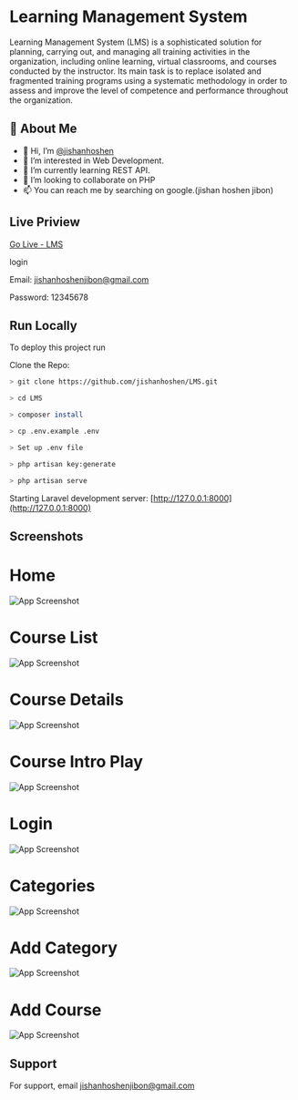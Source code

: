 
# Learning Management System

Learning Management System (LMS) is a sophisticated solution for planning, carrying out, and managing all training activities in the organization, including online learning, virtual classrooms, and courses conducted by the instructor. Its main task is to replace isolated and fragmented training programs using a systematic methodology in order to assess and improve the level of competence and performance throughout the organization.
## 🚀 About Me

- 👋 Hi, I’m [@jishanhoshen](https://www.github.com/jishanhoshen)
- 👀 I’m interested in Web Development.
- 🌱 I’m currently learning REST API.
- 💞️ I’m looking to collaborate on PHP
- 📫 You can reach me by searching on google.(jishan hoshen jibon)

## Live Priview
[Go Live - LMS](https://learn.braketit.com/)

login

Email: jishanhoshenjibon@gmail.com

Password: 12345678

## Run Locally

To deploy this project run

Clone the Repo:

```bash
> git clone https://github.com/jishanhoshen/LMS.git
```
```bash
> cd LMS
```
```bash
> composer install
```
```bash
> cp .env.example .env
```
```bash
> Set up .env file
```
```bash
> php artisan key:generate
```
```bash
> php artisan serve
```
Starting Laravel development server: [http://127.0.0.1:8000](http://127.0.0.1:8000)


## Screenshots

# Home

![App Screenshot](https://raw.githubusercontent.com/jishanhoshen/LMS/master/public/screenshort/home.png)

# Course List

![App Screenshot](https://raw.githubusercontent.com/jishanhoshen/LMS/master/public/screenshort/all-courses.png)

# Course Details

![App Screenshot](https://raw.githubusercontent.com/jishanhoshen/LMS/master/public/screenshort/course-details.png)

# Course Intro Play

![App Screenshot](https://raw.githubusercontent.com/jishanhoshen/LMS/master/public/screenshort/course-intro.png)

# Login

![App Screenshot](https://raw.githubusercontent.com/jishanhoshen/LMS/master/public/screenshort/login.png)

# Categories

![App Screenshot](https://raw.githubusercontent.com/jishanhoshen/LMS/master/public/screenshort/course-category-admin.png)

# Add Category

![App Screenshot](https://raw.githubusercontent.com/jishanhoshen/LMS/master/public/screenshort/add-course-category-admin.png)

# Add Course

![App Screenshot](https://raw.githubusercontent.com/jishanhoshen/LMS/master/public/screenshort/add-course-admin.png)

## Support

For support, email jishanhoshenjibon@gmail.com

